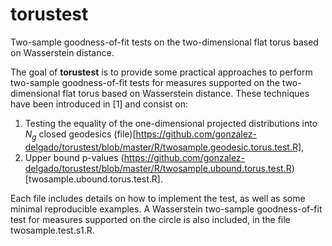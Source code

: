 # torustest
Two-sample goodness-of-fit tests on the two-dimensional flat torus based on Wasserstein distance.

The goal of **torustest** is to provide some practical approaches to perform two-sample goodness-of-fit tests for measures supported on the two-dimensional flat torus based on Wasserstein distance. These techniques have been introduced in [1] and consist on:

1. Testing the equality of the one-dimensional projected distributions into $N_g$ closed geodesics (file)[https://github.com/gonzalez-delgado/torustest/blob/master/R/twosample.geodesic.torus.test.R],
2. Upper bound p-values (https://github.com/gonzalez-delgado/torustest/blob/master/R/twosample.ubound.torus.test.R)[twosample.ubound.torus.test.R].

Each file includes details on how to implement the test, as well as some minimal reproducible examples. A Wasserstein two-sample goodness-of-fit test for measures supported on the circle is also included, in the file twosample.test.s1.R.
